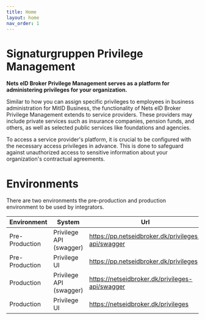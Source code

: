 ```yaml
---
title: Home
layout: home
nav_order: 1
---
```


# Signaturgruppen Privilege Management

**Nets eID Broker Privilege Management serves as a platform for administering privileges for your organization.**

Similar to how you can assign specific privileges to employees in business administration for MitID Business, the functionality of Nets eID Broker Privilege Management extends to service providers. These providers may include private services such as insurance companies, pension funds, and others, as well as selected public services like foundations and agencies.

To access a service provider's platform, it is crucial to be configured with the necessary access privileges in advance. This is done to safeguard against unauthorized access to sensitive information about your organization's contractual agreements.

# Environments

There are two environments the pre-production and production environment to be used by integrators.

| Environment | System | Url |
|-------------|--------|-----|
| Pre-Production | Privilege API (swagger) | https://pp.netseidbroker.dk/privileges-api/swagger |
| Pre-Production | Privilege UI | https://pp.netseidbroker.dk/privileges |
| Production | Privilege API (swagger) | https://netseidbroker.dk/privileges-api/swagger |
| Production | Privilege UI | https://netseidbroker.dk/privileges |
